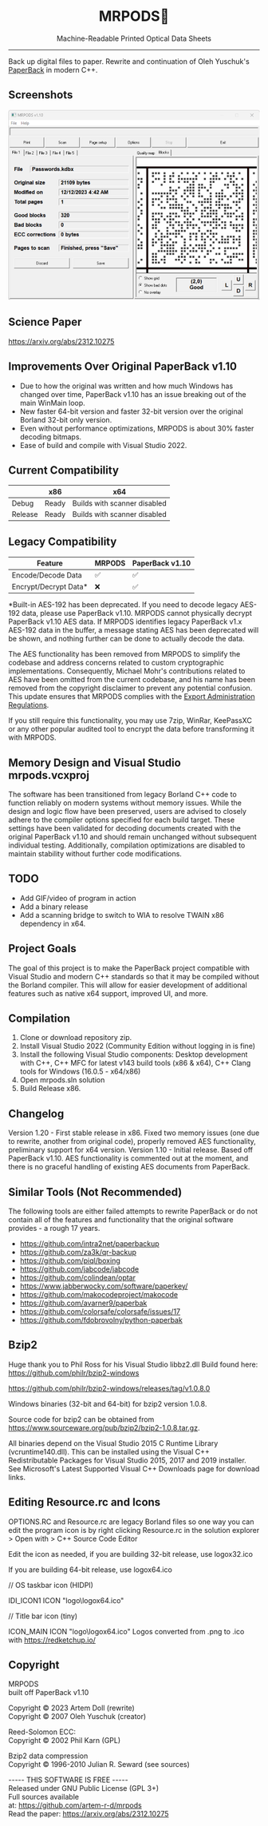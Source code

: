 <div align="center">
<h1>MRPODS🐙 </h1>

<p>Machine-Readable Printed Optical Data Sheets</p>
</div>

---
Back up digital files to paper.
Rewrite and continuation of Oleh Yuschuk's [PaperBack](https://ollydbg.de/Paperbak/) in modern C++.

Screenshots
-------------
![Screenshot 1](https://raw.githubusercontent.com/artem-r-d/mrpods/main/screenshot-1.png)


Science Paper
-------------
https://arxiv.org/abs/2312.10275

Improvements Over Original PaperBack v1.10
-------------
* Due to how the original was written and how much Windows has changed over time, PaperBack v1.10 has an issue breaking out of the main WinMain loop.
* New faster 64-bit version and faster 32-bit version over the original Borland 32-bit only version.
* Even without performance optimizations, MRPODS is about 30% faster decoding bitmaps.
* Ease of build and compile with Visual Studio 2022.

Current Compatibility
-------------
|       | x86  | x64  |
|-------|------|------|
| Debug | Ready     | Builds with scanner disabled     |
| Release | Ready | Builds with scanner disabled    |

Legacy Compatibility
-------------
| Feature               | MRPODS          | PaperBack v1.10           |
|-----------------------|---------------------|--------------------|
| Encode/Decode Data   | :white_check_mark:  | :white_check_mark: |
| Encrypt/Decrypt Data*   | :x:  | :white_check_mark: |

*Built-in AES-192 has been deprecated. If you need to decode legacy AES-192 data, please use PaperBack v1.10. MRPODS cannot physically decrypt PaperBack v1.10 AES data. If MRPODS identifies legacy PaperBack v1.x AES-192 data in the buffer, a message stating AES has been deprecated will be shown, and nothing further can be done to actually decode the data.

The AES functionality has been removed from MRPODS to simplify the codebase and address concerns related to custom cryptographic implementations. Consequently, Michael Mohr's contributions related to AES have been omitted from the current codebase, and his name has been removed from the copyright disclaimer to prevent any potential confusion. This update ensures that MRPODS complies with the [Export Administration Regulations](https://web.stanford.edu/group/export/encrypt_ear.html).

If you still require this functionality, you may use 7zip, WinRar, KeePassXC or any other popular audited tool to encrypt the data before transforming it with MRPODS. 

Memory Design and Visual Studio mrpods.vcxproj
-------------
The software has been transitioned from legacy Borland C++ code to function reliably on modern systems without memory issues. While the design and logic flow have been preserved, users are advised to closely adhere to the compiler options specified for each build target. These settings have been validated for decoding documents created with the original PaperBack v1.10 and should remain unchanged without subsequent individual testing. Additionally, compilation optimizations are disabled to maintain stability without further code modifications.

TODO
-------------
* Add GIF/video of program in action
* Add a binary release
* Add a scanning bridge to switch to WIA to resolve TWAIN x86 dependency in x64. 

Project Goals
-------------
The goal of this project is to make the PaperBack project compatible with Visual Studio and modern C++ standards so that it may be compiled without the Borland compiler. This will allow for easier development of additional features such as native x64 support, improved UI, and more.

Compilation
-------------
1. Clone or download repository zip.
2. Install Visual Studio 2022 (Community Edition without logging in is fine)
3. Install the following Visual Studio components: Desktop development with C++, C++ MFC for latest v143 build tools (x86 & x64), C++ Clang tools for Windows (16.0.5 - x64/x86)
4. Open mrpods.sln solution
5. Build Release x86.

Changelog
---------
Version 1.20 - First stable release in x86. Fixed two memory issues (one due to rewrite, another from original code), properly removed AES functionality, preliminary support for x64 version.
Version 1.10 - Initial release. Based off PaperBack v1.10. AES functionality is commented out at the moment, and there is no graceful handling of existing AES documents from PaperBack.

Similar Tools (Not Recommended)
-------------
The following tools are either failed attempts to rewrite PaperBack or do not contain all of the features and functionality that the original software provides - a rough 17 years.
* https://github.com/intra2net/paperbackup
* https://github.com/za3k/qr-backup
* https://github.com/piql/boxing
* https://github.com/jabcode/jabcode
* https://github.com/colindean/optar
* https://www.jabberwocky.com/software/paperkey/
* https://github.com/makocodeproject/makocode
* https://github.com/avarner9/paperbak
* https://github.com/colorsafe/colorsafe/issues/17
* https://github.com/fdobrovolny/python-paperbak

Bzip2
-------------
Huge thank you to Phil Ross for his Visual Studio libbz2.dll Build found here: https://github.com/philr/bzip2-windows 

https://github.com/philr/bzip2-windows/releases/tag/v1.0.8.0

Windows binaries (32-bit and 64-bit) for bzip2 version 1.0.8.

Source code for bzip2 can be obtained from https://www.sourceware.org/pub/bzip2/bzip2-1.0.8.tar.gz.

All binaries depend on the Visual Studio 2015 C Runtime Library (vcruntime140.dll). This can be installed using the Visual C++ Redistributable Packages for Visual Studio 2015, 2017 and 2019 installer. See Microsoft's Latest Supported Visual C++ Downloads page for download links.

Editing Resource.rc and Icons
-------------
OPTIONS.RC and Resource.rc are legacy Borland files so one way you can edit the program icon is by right clicking Resource.rc in the solution explorer > Open with > C++ Source Code Editor

Edit the icon as needed, if you are building 32-bit release, use logox32.ico

If you are building 64-bit release, use logox64.ico

// OS taskbar icon (HIDPI)

IDI_ICON1               ICON                    "logo\\logox64.ico"

// Title bar icon (tiny)

ICON_MAIN               ICON                    "logo\\logox64.ico"
Logos converted from .png to .ico with https://redketchup.io/

Copyright
-------------
MRPODS  
built off PaperBack v1.10  

Copyright © 2023 Artem Doll (rewrite)  
Copyright © 2007 Oleh Yuschuk (creator)  
  
Reed-Solomon ECC:  
Copyright © 2002 Phil Karn (GPL)  
  
Bzip2 data compression  
Copyright © 1996-2010 Julian R. Seward (see sources)  
  
----- THIS SOFTWARE IS FREE -----  
Released under GNU Public License (GPL 3+)  
Full sources available  
at: https://github.com/artem-r-d/mrpods  
Read the paper: https://arxiv.org/abs/2312.10275  
